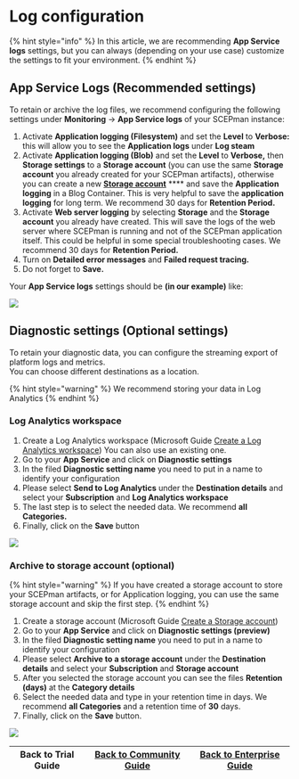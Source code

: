 # Log configuration

{% hint style="info" %}
In this article, we are recommending **App Service logs** settings, but you can always (depending on your use case) customize the settings to fit your environment.
{% endhint %}

## App Service Logs (Recommended settings)

To retain or archive the log files, we recommend configuring the following settings under **Monitoring** -> **App Service logs** of your SCEPman instance:

1. Activate **Application logging (Filesystem)** and set the **Level** to **Verbose:** this will allow you to see the **Application logs** under **Log steam**
2. Activate **Application logging (Blob)** and set the **Level** to **Verbose,** then **Storage settings** to a **Storage account** (you can use the same **Storage account** you already created for your SCEPman artifacts), otherwise you can create a new [**Storage account**](https://docs.microsoft.com/en-us/azure/storage/common/storage-account-create?tabs=azure-portal#create-a-storage-account) **** and save the **Application logging** in a Blog Container. This is very helpful to save the **application logging** for long term. We recommend 30 days for **Retention Period.**
3. Activate **Web server logging** by selecting **Storage** and the **Storage account** you already have created. This will save the logs of the web server where SCEPman is running and not of the SCEPman application itself. This could be helpful in some special troubleshooting cases. We recommend 30 days for **Retention Period.**
4. Turn on **Detailed error messages** and **Failed request tracing.**
5. Do not forget to **Save.**

Your **App Service logs** settings should be **(in our example)** like:

![](<../../.gitbook/assets/2021-09-04 06\_40\_56-scepman-apppnf42avv2wmis - Microsoft Azure and 4 more pages - C4A8 EHamed - Micr.png>)

## Diagnostic settings (Optional settings)

To retain your diagnostic data, you can configure the streaming export of platform logs and metrics.\
You can choose different destinations as a location.

{% hint style="warning" %}
We recommend storing your data in Log Analytics
{% endhint %}

### Log Analytics workspace

1. Create a Log Analytics workspace (Microsoft Guide [Create a Log Analytics workspace](https://docs.microsoft.com/en-us/azure/azure-monitor/learn/quick-create-workspace#create-a-workspace)) You can also use an existing one.
2. Go to your **App Service** and click on **Diagnostic settings**
3. In the filed **Diagnostic setting name** you need to put in a name to identify your configuration
4. Please select **Send to Log Analytics** under the **Destination details** and select your **Subscription** and **Log Analytics workspace**
5. The last step is to select the needed data. We recommend **all Categories.**
6. Finally, click on the **Save** button

![](<../../.gitbook/assets/2021-09-04 06\_49\_06-Diagnostic setting - Microsoft Azure and 4 more pages - C4A8 EHamed - Microsoft​.png>)

### Archive to storage account (optional)

{% hint style="warning" %}
If you have created a storage account to store your SCEPman artifacts, or for Application logging, you can use the same storage account and skip the first step.
{% endhint %}

1. Create a storage account (Microsoft Guide [Create a Storage account](https://docs.microsoft.com/en-us/azure/storage/common/storage-account-create?tabs=azure-portal#create-a-storage-account))
2. Go to your **App Service** and click on **Diagnostic settings (preview)**
3. In the filed **Diagnostic setting name** you need to put in a name to identify your configuration
4. Please select **Archive to a storage account** under the **Destination details** and select your **Subscription** and **Storage account**
5. After you selected the storage account you can see the files **Retention (days)** at the **Category details**
6. Select the needed data and type in your retention time in days. We recommend **all Categories** and a retention time of **30** days.
7. Finally, click on the **Save** button.

![](<../../.gitbook/assets/2021-09-04 06\_50\_51-Diagnostic setting - Microsoft Azure and 4 more pages - C4A8 EHamed - Microsoft​.png>)



| Back to Trial Guide | [Back to Community Guide](../../scepman-deployment/community-guide.md#step-6-configure-log-collection) | ​[Back to Enterprise Guide​](broken-reference) |
| ------------------- | ------------------------------------------------------------------------------------------------------ | ---------------------------------------------- |

